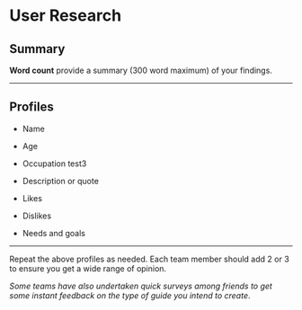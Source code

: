 # User Research

## Summary

**Word count** provide a summary (300 word maximum) of your findings.

---

## Profiles

- Name

- Age

- Occupation test3

- Description or quote

- Likes

- Dislikes

- Needs and goals

---

<!--This can be deleted prior to submission -->

Repeat the above profiles as needed. Each team member should add 2 or 3 to ensure you get a wide range of opinion.

_Some teams have also undertaken quick surveys among friends to get some instant feedback on the type of guide you intend to create_.
